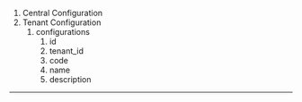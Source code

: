 1. Central Configuration
2. Tenant Configuration
	1. configurations
		1. id
		2. tenant_id
		3. code
		4. name
		5. description

---
